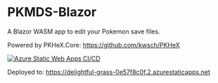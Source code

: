 # PKMDS-Blazor

A Blazor WASM app to edit your Pokemon save files.

Powered by PKHeX.Core: https://github.com/kwsch/PKHeX

[![Azure Static Web Apps CI/CD](https://github.com/codemonkey85/PKMDS-Blazor/actions/workflows/azure-static-web-apps-delightful-grass-0e57f8c0f.yml/badge.svg)](https://github.com/codemonkey85/PKMDS-Blazor/actions/workflows/azure-static-web-apps-delightful-grass-0e57f8c0f.yml)

Deployed to: https://delightful-grass-0e57f8c0f.2.azurestaticapps.net
